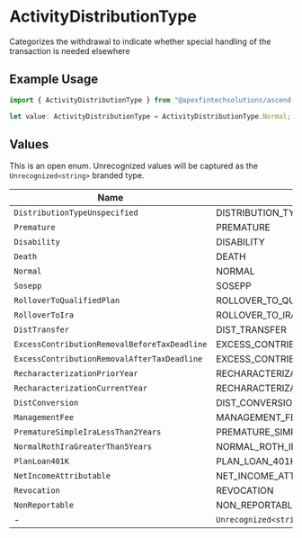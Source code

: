 # ActivityDistributionType

Categorizes the withdrawal to indicate whether special handling of the transaction is needed elsewhere

## Example Usage

```typescript
import { ActivityDistributionType } from "@apexfintechsolutions/ascend-sdk/models/components";

let value: ActivityDistributionType = ActivityDistributionType.Normal;
```

## Values

This is an open enum. Unrecognized values will be captured as the `Unrecognized<string>` branded type.

| Name                                            | Value                                           |
| ----------------------------------------------- | ----------------------------------------------- |
| `DistributionTypeUnspecified`                   | DISTRIBUTION_TYPE_UNSPECIFIED                   |
| `Premature`                                     | PREMATURE                                       |
| `Disability`                                    | DISABILITY                                      |
| `Death`                                         | DEATH                                           |
| `Normal`                                        | NORMAL                                          |
| `Sosepp`                                        | SOSEPP                                          |
| `RolloverToQualifiedPlan`                       | ROLLOVER_TO_QUALIFIED_PLAN                      |
| `RolloverToIra`                                 | ROLLOVER_TO_IRA                                 |
| `DistTransfer`                                  | DIST_TRANSFER                                   |
| `ExcessContributionRemovalBeforeTaxDeadline`    | EXCESS_CONTRIBUTION_REMOVAL_BEFORE_TAX_DEADLINE |
| `ExcessContributionRemovalAfterTaxDeadline`     | EXCESS_CONTRIBUTION_REMOVAL_AFTER_TAX_DEADLINE  |
| `RecharacterizationPriorYear`                   | RECHARACTERIZATION_PRIOR_YEAR                   |
| `RecharacterizationCurrentYear`                 | RECHARACTERIZATION_CURRENT_YEAR                 |
| `DistConversion`                                | DIST_CONVERSION                                 |
| `ManagementFee`                                 | MANAGEMENT_FEE                                  |
| `PrematureSimpleIraLessThan2Years`              | PREMATURE_SIMPLE_IRA_LESS_THAN_2_YEARS          |
| `NormalRothIraGreaterThan5Years`                | NORMAL_ROTH_IRA_GREATER_THAN_5_YEARS            |
| `PlanLoan401K`                                  | PLAN_LOAN_401K                                  |
| `NetIncomeAttributable`                         | NET_INCOME_ATTRIBUTABLE                         |
| `Revocation`                                    | REVOCATION                                      |
| `NonReportable`                                 | NON_REPORTABLE                                  |
| -                                               | `Unrecognized<string>`                          |